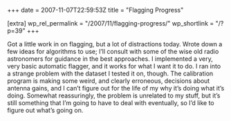+++
date = 2007-11-07T22:59:53Z
title = "Flagging Progress"

[extra]
wp_rel_permalink = "/2007/11/flagging-progress/"
wp_shortlink = "/?p=39"
+++

Got a little work in on flagging, but a lot of distractions today. Wrote down
a few ideas for algorithms to use; I’ll consult with some of the wise old
radio astronomers for guidance in the best approaches.  I implemented a very,
very basic automatic flagger, and it works for what I want it to do. I ran
into a strange problem with the dataset I tested it on, though. The
calibration program is making some weird, and clearly erroneous, decisions
about antenna gains, and I can’t figure out for the life of my why it’s doing
what it’s doing. Somewhat reassuringly, the problem is unrelated to my stuff,
but it’s still something that I’m going to have to deal with eventually, so
I’d like to figure out what’s going on.
